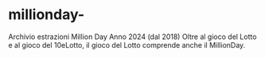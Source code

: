 # millionday-
Archivio estrazioni Million Day Anno 2024 (dal 2018) Oltre al gioco del Lotto e al gioco del 10eLotto, il gioco del Lotto comprende anche il MillionDay. 
